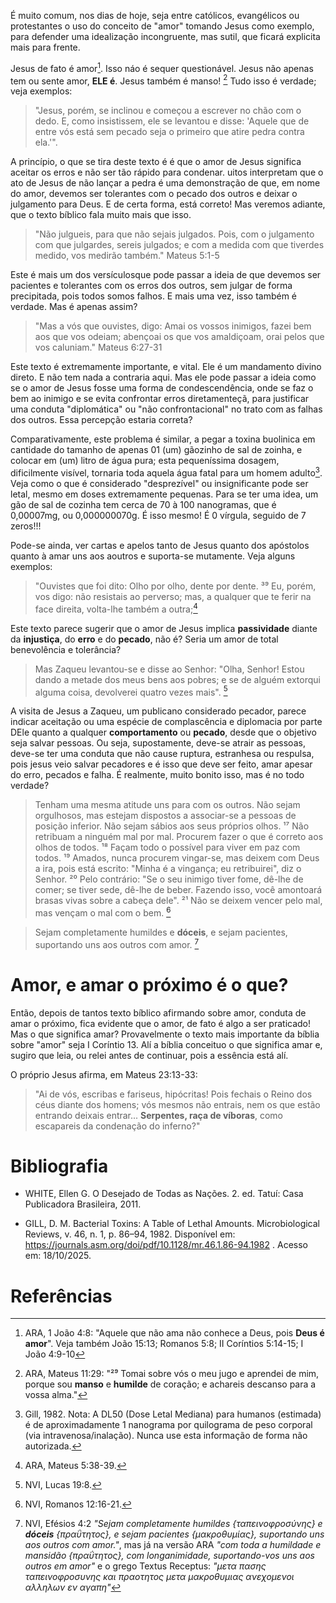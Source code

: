 É muito comum, nos dias de hoje, seja entre católicos, evangélicos ou protestantes o uso do conceito de "amor" tomando Jesus como exemplo, para defender uma idealização incongruente, mas sutil, que ficará explicita mais para frente.

Jesus de fato é amor[^2]. Isso náo é sequer questionável. Jesus não apenas tem ou sente amor, **ELE é**. Jesus também é manso! [^3] Tudo isso é verdade; veja exemplos:

> "Jesus, porém, se inclinou e começou a escrever no chão com o dedo. E, como insistissem, ele se levantou e disse: 'Aquele que de entre vós está sem pecado seja o primeiro que atire pedra contra ela.'".

A princípio, o que se tira deste texto é é que o amor de Jesus significa aceitar os erros e não ser tão rápido para condenar. uitos interpretam que o ato de Jesus de não lançar a pedra é uma demonstração de que, em nome do amor, devemos ser tolerantes com o pecado dos outros e deixar o julgamento para Deus. E de certa forma, está correto! Mas veremos adiante, que o texto bíblico fala muito mais que isso.

> "Não julgueis, para que não sejais julgados. Pois, com o julgamento com que julgardes, sereis julgados; e com a medida com que tiverdes medido, vos medirão também." Mateus 5:1-5

Este é mais um dos versículosque pode passar a ideia de que devemos ser pacientes e tolerantes com os erros dos outros, sem julgar de forma precipitada, pois todos somos falhos. E mais uma vez, isso também é verdade. Mas é apenas assim?

> "Mas a vós que ouvistes, digo: Amai os vossos inimigos, fazei bem aos que vos odeiam; abençoai os que vos amaldiçoam, orai pelos que vos caluniam." Mateus 6:27-31

Este texto é extremamente importante, e vital. Ele é um mandamento divino direto. E não tem nada a contraria aqui. Mas ele pode passar a ideia como se o amor de Jesus fosse uma forma de condescendência, onde se faz o bem ao inimigo e se evita confrontar erros diretamenteçã, para justificar uma conduta  "diplomática" ou "não confrontacional" no trato com as falhas dos outros. Essa percepção estaria correta?

Comparativamente, este problema é similar, a pegar a toxina buolinica em cantidade do tamanho de apenas 01 (um) gãozinho de sal de zoinha, e colocar em (um) litro de água pura; esta pequeníssima dosagem, dificilmente visível, tornaria toda aquela água fatal para um homem adulto[^1]. Veja como o que é considerado "desprezível" ou insignificante pode ser letal, mesmo em doses extremamente pequenas. Para se ter uma idea, um gão de sal de cozinha tem cerca de 70 à 100 nanogramas, que é 0,00007mg, ou 0,000000070g. É isso  mesmo! É 0 vírgula, seguido de 7 zeros!!!

Pode-se ainda, ver cartas e apelos tanto de Jesus quanto dos apóstolos quanto à amar uns aos aoutros e suporta-se mutamente. Veja alguns exemplos:

> "Ouvistes que foi dito: Olho por olho, dente por dente.
³⁹ Eu, porém, vos digo: não resistais ao perverso; mas, a qualquer que te ferir na face direita, volta-lhe também a outra;[^4]

Este texto parece sugerir que o amor de Jesus implica **passividade** diante da **injustiça**, do **erro** e do **pecado**, não é? Seria um amor de total benevolência e tolerância?

> Mas Zaqueu levantou-se e disse ao Senhor: "Olha, Senhor! Estou dando a metade dos meus bens aos pobres; e se de alguém extorqui alguma coisa, devolverei quatro vezes mais". [^5]

A visita de Jesus a Zaqueu, um publicano considerado pecador, parece indicar aceitação ou uma espécie de complascência e diplomacia por parte DEle quanto a qualquer **comportamento** ou **pecado**, desde que o objetivo seja salvar pessoas. Ou seja, supostamente, deve-se atrair as pessoas, deve-se ter uma conduta que não cause ruptura, estranhesa ou respulsa, pois jesus veio salvar pecadores e é isso que deve ser feito, amar apesar do erro, pecados e falha. É realmente, muito bonito isso, mas é no todo verdade?

>Tenham uma mesma atitude uns para com os outros. Não sejam orgulhosos, mas estejam dispostos a associar-se a pessoas de posição inferior. Não sejam sábios aos seus próprios olhos. ¹⁷ Não retribuam a ninguém mal por mal. Procurem fazer o que é correto aos olhos de todos. ¹⁸ Façam todo o possível para viver em paz com todos. ¹⁹ Amados, nunca procurem vingar-se, mas deixem com Deus a ira, pois está escrito: "Minha é a vingança; eu retribuirei", diz o Senhor. ²⁰ Pelo contrário: "Se o seu inimigo tiver fome, dê-lhe de comer; se tiver sede, dê-lhe de beber. Fazendo isso, você amontoará brasas vivas sobre a cabeça dele". ²¹ Não se deixem vencer pelo mal, mas vençam o mal com o bem. [^6]

> Sejam completamente humildes e **dóceis**, e sejam pacientes, suportando uns aos outros com amor. [^7]



# Amor, e amar o próximo é o que?

Então, depois de tantos texto bíblico afirmando sobre amor, conduta de amar o próximo, fica evidente que o amor, de fato é algo a ser praticado! Mas o que significa amar? Provavelmente o texto mais importante da bíblia sobre "amor" seja I Coríntio 13. Alí a bíblia conceituo o que significa amar e, sugiro que leia, ou relei antes de continuar, pois a essência está alí.

O próprio Jesus afirma, em Mateus 23:13-33:
> "Ai de vós, escribas e fariseus, hipócritas! Pois fechais o Reino dos céus diante dos homens; vós mesmos não entrais, nem os que estão entrando deixais entrar... **Serpentes, raça de víboras**, como escapareis da condenação do inferno?"



# Bibliografia

* WHITE, Ellen G. O Desejado de Todas as Nações. 2. ed. Tatuí: Casa Publicadora Brasileira, 2011.

* GILL, D. M. Bacterial Toxins: A Table of Lethal Amounts. Microbiological Reviews, v. 46, n. 1, p. 86–94, 1982. Disponível em: https://journals.asm.org/doi/pdf/10.1128/mr.46.1.86-94.1982 . Acesso em: 18/10/2025.

# Referências

[^1]: Gill, 1982. Nota: A DL50 (Dose Letal Mediana) para humanos (estimada) é de aproximadamente 1 nanograma por quilograma de peso corporal (via intravenosa/inalação). Nunca use esta informação de forma não autorizada.

[^2]: ARA, 1 João 4:8: "Aquele que não ama não conhece a Deus, pois **Deus é amor**".  Veja também João 15:13; Romanos 5:8; II Coríntios 5:14-15; I João 4:9-10

[^3]: ARA, Mateus 11:29: "²⁹ Tomai sobre vós o meu jugo e aprendei de mim, porque sou **manso** e **humilde** de coração; e achareis descanso para a vossa alma."

[^4]: ARA, Mateus 5:38-39.

[^5]: NVI, Lucas 19:8.

[^6]: NVI, Romanos 12:16-21.

[^7]: NVI, Efésios 4:2 _"Sejam completamente humildes {ταπεινοφροσύνης} e **dóceis** {πραΰτητος}, e sejam pacientes {μακροθυμίας}, suportando uns aos outros com amor."_, mas já na versão ARA _"com toda a humildade e mansidão {πραΰτητος}, com longanimidade, suportando-vos uns aos outros em amor"_ e o grego Textus Receptus: _"μετα πασης ταπεινοφροσυνης και πραοτητος μετα μακροθυμιας ανεχομενοι αλληλων εν αγαπη"_


